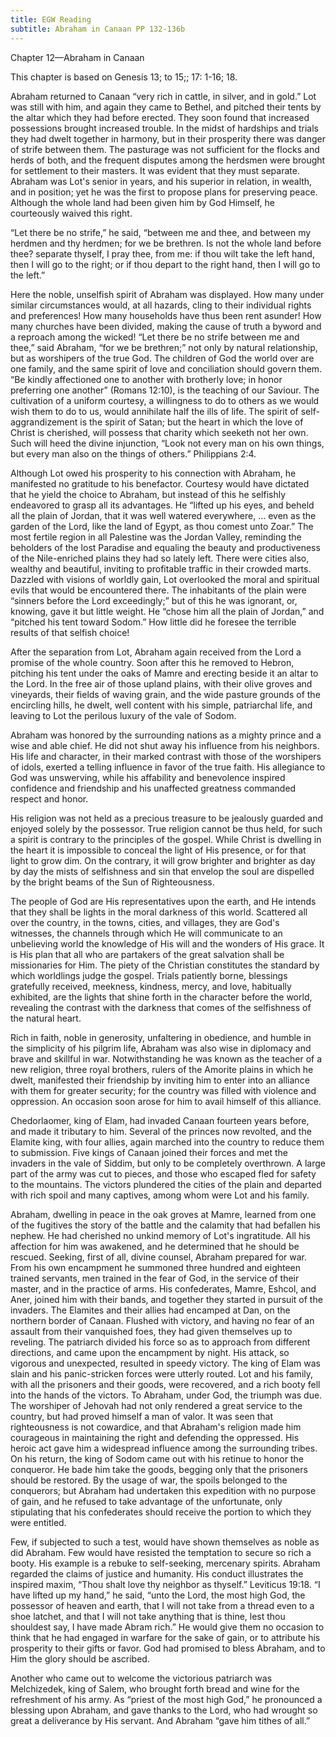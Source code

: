 ```yaml
---
title: EGW Reading
subtitle: Abraham in Canaan PP 132-136b
---
```


Chapter 12—Abraham in Canaan

This chapter is based on Genesis 13; to 15;; 17: 1-16; 18.

Abraham returned to Canaan “very rich in cattle, in silver, and in gold.” Lot was still with him, and again they came to Bethel, and pitched their tents by the altar which they had before erected. They soon found that increased possessions brought increased trouble. In the midst of hardships and trials they had dwelt together in harmony, but in their prosperity there was danger of strife between them. The pasturage was not sufficient for the flocks and herds of both, and the frequent disputes among the herdsmen were brought for settlement to their masters. It was evident that they must separate. Abraham was Lot's senior in years, and his superior in relation, in wealth, and in position; yet he was the first to propose plans for preserving peace. Although the whole land had been given him by God Himself, he courteously waived this right.

“Let there be no strife,” he said, “between me and thee, and between my herdmen and thy herdmen; for we be brethren. Is not the whole land before thee? separate thyself, I pray thee, from me: if thou wilt take the left hand, then I will go to the right; or if thou depart to the right hand, then I will go to the left.”

Here the noble, unselfish spirit of Abraham was displayed. How many under similar circumstances would, at all hazards, cling to their individual rights and preferences! How many households have thus been rent asunder! How many churches have been divided, making the cause of truth a byword and a reproach among the wicked! “Let there be no strife between me and thee,” said Abraham, “for we be brethren;” not only by natural relationship, but as worshipers of the true God. The children of God the world over are one family, and the same spirit of love and conciliation should govern them. “Be kindly affectioned one to another with brotherly love; in honor preferring one another” (Romans 12:10), is the teaching of our Saviour. The cultivation of a uniform courtesy, a willingness to do to others as we would wish them to do to us, would annihilate half the ills of life. The spirit of self-aggrandizement is the spirit of Satan; but the heart in which the love of Christ is cherished, will possess that charity which seeketh not her own. Such will heed the divine injunction, “Look not every man on his own things, but every man also on the things of others.” Philippians 2:4.

Although Lot owed his prosperity to his connection with Abraham, he manifested no gratitude to his benefactor. Courtesy would have dictated that he yield the choice to Abraham, but instead of this he selfishly endeavored to grasp all its advantages. He “lifted up his eyes, and beheld all the plain of Jordan, that it was well watered everywhere, ... even as the garden of the Lord, like the land of Egypt, as thou comest unto Zoar.” The most fertile region in all Palestine was the Jordan Valley, reminding the beholders of the lost Paradise and equaling the beauty and productiveness of the Nile-enriched plains they had so lately left. There were cities also, wealthy and beautiful, inviting to profitable traffic in their crowded marts. Dazzled with visions of worldly gain, Lot overlooked the moral and spiritual evils that would be encountered there. The inhabitants of the plain were “sinners before the Lord exceedingly;” but of this he was ignorant, or, knowing, gave it but little weight. He “chose him all the plain of Jordan,” and “pitched his tent toward Sodom.” How little did he foresee the terrible results of that selfish choice!

After the separation from Lot, Abraham again received from the Lord a promise of the whole country. Soon after this he removed to Hebron, pitching his tent under the oaks of Mamre and erecting beside it an altar to the Lord. In the free air of those upland plains, with their olive groves and vineyards, their fields of waving grain, and the wide pasture grounds of the encircling hills, he dwelt, well content with his simple, patriarchal life, and leaving to Lot the perilous luxury of the vale of Sodom.

Abraham was honored by the surrounding nations as a mighty prince and a wise and able chief. He did not shut away his influence from his neighbors. His life and character, in their marked contrast with those of the worshipers of idols, exerted a telling influence in favor of the true faith. His allegiance to God was unswerving, while his affability and benevolence inspired confidence and friendship and his unaffected greatness commanded respect and honor.

His religion was not held as a precious treasure to be jealously guarded and enjoyed solely by the possessor. True religion cannot be thus held, for such a spirit is contrary to the principles of the gospel. While Christ is dwelling in the heart it is impossible to conceal the light of His presence, or for that light to grow dim. On the contrary, it will grow brighter and brighter as day by day the mists of selfishness and sin that envelop the soul are dispelled by the bright beams of the Sun of Righteousness.

The people of God are His representatives upon the earth, and He intends that they shall be lights in the moral darkness of this world. Scattered all over the country, in the towns, cities, and villages, they are God's witnesses, the channels through which He will communicate to an unbelieving world the knowledge of His will and the wonders of His grace. It is His plan that all who are partakers of the great salvation shall be missionaries for Him. The piety of the Christian constitutes the standard by which worldlings judge the gospel. Trials patiently borne, blessings gratefully received, meekness, kindness, mercy, and love, habitually exhibited, are the lights that shine forth in the character before the world, revealing the contrast with the darkness that comes of the selfishness of the natural heart.

Rich in faith, noble in generosity, unfaltering in obedience, and humble in the simplicity of his pilgrim life, Abraham was also wise in diplomacy and brave and skillful in war. Notwithstanding he was known as the teacher of a new religion, three royal brothers, rulers of the Amorite plains in which he dwelt, manifested their friendship by inviting him to enter into an alliance with them for greater security; for the country was filled with violence and oppression. An occasion soon arose for him to avail himself of this alliance.

Chedorlaomer, king of Elam, had invaded Canaan fourteen years before, and made it tributary to him. Several of the princes now revolted, and the Elamite king, with four allies, again marched into the country to reduce them to submission. Five kings of Canaan joined their forces and met the invaders in the vale of Siddim, but only to be completely overthrown. A large part of the army was cut to pieces, and those who escaped fled for safety to the mountains. The victors plundered the cities of the plain and departed with rich spoil and many captives, among whom were Lot and his family.

Abraham, dwelling in peace in the oak groves at Mamre, learned from one of the fugitives the story of the battle and the calamity that had befallen his nephew. He had cherished no unkind memory of Lot's ingratitude. All his affection for him was awakened, and he determined that he should be rescued. Seeking, first of all, divine counsel, Abraham prepared for war. From his own encampment he summoned three hundred and eighteen trained servants, men trained in the fear of God, in the service of their master, and in the practice of arms. His confederates, Mamre, Eshcol, and Aner, joined him with their bands, and together they started in pursuit of the invaders. The Elamites and their allies had encamped at Dan, on the northern border of Canaan. Flushed with victory, and having no fear of an assault from their vanquished foes, they had given themselves up to reveling. The patriarch divided his force so as to approach from different directions, and came upon the encampment by night. His attack, so vigorous and unexpected, resulted in speedy victory. The king of Elam was slain and his panic-stricken forces were utterly routed. Lot and his family, with all the prisoners and their goods, were recovered, and a rich booty fell into the hands of the victors. To Abraham, under God, the triumph was due. The worshiper of Jehovah had not only rendered a great service to the country, but had proved himself a man of valor. It was seen that righteousness is not cowardice, and that Abraham's religion made him courageous in maintaining the right and defending the oppressed. His heroic act gave him a widespread influence among the surrounding tribes. On his return, the king of Sodom came out with his retinue to honor the conqueror. He bade him take the goods, begging only that the prisoners should be restored. By the usage of war, the spoils belonged to the conquerors; but Abraham had undertaken this expedition with no purpose of gain, and he refused to take advantage of the unfortunate, only stipulating that his confederates should receive the portion to which they were entitled.

Few, if subjected to such a test, would have shown themselves as noble as did Abraham. Few would have resisted the temptation to secure so rich a booty. His example is a rebuke to self-seeking, mercenary spirits. Abraham regarded the claims of justice and humanity. His conduct illustrates the inspired maxim, “Thou shalt love thy neighbor as thyself.” Leviticus 19:18. “I have lifted up my hand,” he said, “unto the Lord, the most high God, the possessor of heaven and earth, that I will not take from a thread even to a shoe latchet, and that I will not take anything that is thine, lest thou shouldest say, I have made Abram rich.” He would give them no occasion to think that he had engaged in warfare for the sake of gain, or to attribute his prosperity to their gifts or favor. God had promised to bless Abraham, and to Him the glory should be ascribed.

Another who came out to welcome the victorious patriarch was Melchizedek, king of Salem, who brought forth bread and wine for the refreshment of his army. As “priest of the most high God,” he pronounced a blessing upon Abraham, and gave thanks to the Lord, who had wrought so great a deliverance by His servant. And Abraham “gave him tithes of all.”